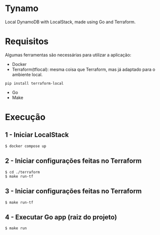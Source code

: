 # Tynamo

Local DynamoDB with LocalStack, made using Go and Terraform.

# Requisitos

Algumas ferramentas são necessárias para utilizar a aplicação:

- Docker
- Terraform(tflocal): mesma coisa que Terraform, mas já adaptado para o ambiente local.

```
pip install terraform-local
```

- Go
- Make

# Execução

## 1 - Iniciar LocalStack

```
$ docker compose up
```

## 2 - Iniciar configurações feitas no Terraform

```
$ cd ./terraform
$ make run-tf
```

## 3 - Iniciar configurações feitas no Terraform

```
$ make run-tf
```

## 4 - Executar Go app (raiz do projeto)

```
$ make run
```
